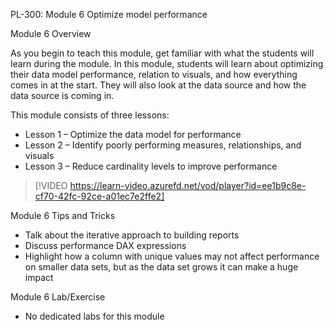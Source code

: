 

PL-300: Module 6 Optimize model performance 

Module 6 Overview 

As you begin to teach this module, get familiar with what the students will learn during the module. In this module, students will learn about optimizing their data model performance, relation to visuals, and how everything comes in at the start. They will also look at the data source and how the data source is coming in. 

This module consists of three lessons: 

- Lesson 1 – Optimize the data model for performance 
- Lesson 2 – Identify poorly performing measures, relationships, and visuals 
- Lesson 3 – Reduce cardinality levels to improve performance  

> [!VIDEO https://learn-video.azurefd.net/vod/player?id=ee1b9c8e-cf70-42fc-92ce-a01ec7e2ffe2] 

Module 6 Tips and Tricks 

- Talk about the iterative approach to building reports 
- Discuss performance DAX expressions 
- Highlight how a column with unique values may not affect performance on smaller data sets, but as the data set grows it can make a huge impact 

Module 6 Lab/Exercise 

- No dedicated labs for this module   

